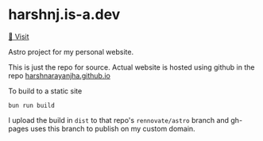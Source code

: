 # harshnj.is-a.dev

[🔗 Visit](https://harshnj.is-a.dev)

Astro project for my personal website.

This is just the repo for source.
Actual website is hosted using github in the repo [harshnarayanjha.github.io](https://github.com/HarshNarayanJha/harshnarayanjha.github.io/)

To build to a static site

```
bun run build
```

I upload the build in `dist` to that repo's `rennovate/astro` branch and gh-pages uses this branch to publish on my custom domain.
